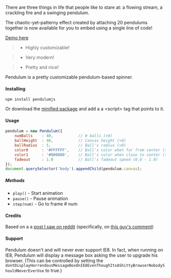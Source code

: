 There are three things in life that people like to stare at: a flowing stream, a crackling fire and a swinging pendulum.

The chaotic-yet-patterny effect created by attaching 20 pendulums together is now available for you to embed using a single line of code!

[Demo here](dutzi.github.io/pendulum)

> * Highly customizable!

> * Very modern!

> * Pretty and nice!

Pendulum is a pretty customizable pendulum-based spinner.

#### Installing

```
npm install pendulumjs
```

Or download the [minified package](https://github.com/dutzi/pendulum/blob/master/dist/pendulum.min.js) and add a a &lt;script&gt; tag that points to it.

#### Usage

```javascript
pendulum = new Pendulum({
    numBalls    : 40,           // # balls (>0)
    ballHeight  : 40,           // Canvas height (>0)
    ballRadius  : 5,            // Ball's radius (>0)
    color0      : '#FFFFFF',    // Ball's color when far from center (string)
    color1      : '#000000',    // Ball's color when close to center (string)
    fadeout     : 1.0           // Ball's fadeout speed (0.0 - 1.0)
});
document.querySelector('body').appendChild(pendulum.canvas);
```

##### Methods

* `play()` - Start animation
* `pause()` - Pause animation
* `step(num)` - Go to frame # num

#### Credits

Based on a a [post I saw on reddit](http://www.reddit.com/r/gifs/comments/2on8si/connecting_to_server_so_mesmerizing/) (specifically, on [this guy's comment](http://www.reddit.com/r/gifs/comments/2on8si/connecting_to_server_so_mesmerizing/cmow0sz))

#### Support

Pendulum doesn't and will never ever support IE8. In fact, when running on IE8, Pendulum will display a message box asking the user to upgrade his browser. (This can be controlled by setting the `dontDisplayHorrendousMessageBoxOnIE8EvenThoughItsAShittyBrowserNobodyShouldNeverEverUse` to true.)
